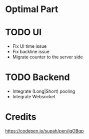 # Optimal Part

# TODO UI
* Fix UI time issue
* Fix backline issue
* Migrate counter to the server side

# TODO Backend
* Integrate (Long|Short) pooling
* Integrate Websocket

# Credits
https://codepen.io/supah/pen/jqOBqp

